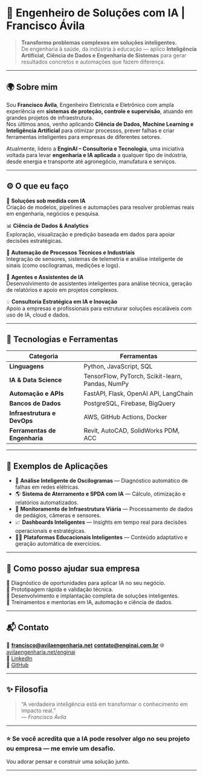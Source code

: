 # 🧠 Engenheiro de Soluções com IA | Francisco Ávila

> **Transformo problemas complexos em soluções inteligentes.**  
> De engenharia à saúde, da indústria à educação — aplico **Inteligência Artificial, Ciência de Dados e Engenharia de Sistemas** para gerar resultados concretos e automações que fazem diferença.

---

## 🌍 Sobre mim

Sou **Francisco Ávila**, Engenheiro Eletricista e Eletrônico com ampla experiência em **sistemas de proteção, controle e supervisão**, atuando em grandes projetos de infraestrutura.  
Nos últimos anos, venho aplicando **Ciência de Dados, Machine Learning e Inteligência Artificial** para otimizar processos, prever falhas e criar ferramentas inteligentes para empresas de diferentes setores.

Atualmente, lidero a **EnginAI – Consultoria e Tecnologia**, uma iniciativa voltada para levar **engenharia e IA aplicada** a qualquer tipo de indústria, desde energia e transporte até agronegócio, manufatura e serviços.

---

## ⚙️ O que eu faço

🚀 **Soluções sob medida com IA**  
Criação de modelos, pipelines e automações para resolver problemas reais em engenharia, negócios e pesquisa.

📊 **Ciência de Dados & Analytics**  
Exploração, visualização e predição baseada em dados para apoiar decisões estratégicas.

🧩 **Automação de Processos Técnicos e Industriais**  
Integração de sensores, sistemas de telemetria e análise inteligente de sinais (como oscilogramas, medições e logs).

🧠 **Agentes e Assistentes de IA**  
Desenvolvimento de assistentes inteligentes para análise técnica, geração de relatórios e apoio em projetos complexos.

💡 **Consultoria Estratégica em IA e Inovação**  
Apoio a empresas e profissionais para estruturar soluções escaláveis com uso de IA, cloud e dados.

---

## 🧰 Tecnologias e Ferramentas

| Categoria | Ferramentas |
|------------|-------------|
| **Linguagens** | Python, JavaScript, SQL |
| **IA & Data Science** | TensorFlow, PyTorch, Scikit-learn, Pandas, NumPy |
| **Automação e APIs** | FastAPI, Flask, OpenAI API, LangChain |
| **Bancos de Dados** | PostgreSQL, Firebase, BigQuery |
| **Infraestrutura e DevOps** | AWS, GitHub Actions, Docker |
| **Ferramentas de Engenharia** | Revit, AutoCAD, SolidWorks PDM, ACC |

---

## 🧩 Exemplos de Aplicações

- 🔌 **Análise Inteligente de Oscilogramas** — Diagnóstico automático de falhas em redes elétricas.  
- 🌎 **Sistema de Aterramento e SPDA com IA** — Cálculo, otimização e relatórios automatizados.  
- 🚗 **Monitoramento de Infraestrutura Viária** — Processamento de dados de pedágios, câmeras e sensores.  
- 📈 **Dashboards Inteligentes** — Insights em tempo real para decisões operacionais e estratégicas.  
- 🧑‍🏫 **Plataformas Educacionais Inteligentes** — Conteúdo adaptativo e geração automática de exercícios.  

---

## 🤝 Como posso ajudar sua empresa

🔹 Diagnóstico de oportunidades para aplicar IA no seu negócio.  
🔹 Prototipagem rápida e validação técnica.  
🔹 Desenvolvimento e implantação completa de soluções inteligentes.  
🔹 Treinamentos e mentorias em IA, automação e ciência de dados.

---

## 📬 Contato

📧 **francisco@avilaengenharia.net**  **contato@enginai.com.br**
🌐 [avilaengenharia.net/enginai](https://www.avilaengenharia.net/enginai)  
💼 [LinkedIn](https://linkedin.com/in/fxavila)  
🐙 [GitHub](https://github.com/franxavila)

---

## ✨ Filosofia

> “A verdadeira inteligência está em transformar o conhecimento em impacto real.”  
> — *Francisco Ávila*

---

### ⭐ Se você acredita que a IA pode resolver algo no seu projeto ou empresa — me envie um desafio.
Vou adorar pensar e construir uma solução junto.

---
